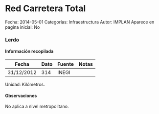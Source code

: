 Red Carretera Total
=====

Fecha: 2014-05-01
Categorías: Infraestructura
Autor: IMPLAN
Aparece en pagina inicial: No

### Lerdo

#### Información recopilada

<table class="table table-hover table-bordered matriz">
  <thead>
    <tr><th>Fecha</th><th>Dato</th><th>Fuente</th><th>Notas</th></tr>
  </thead>
  <tbody>
    <tr><td class="centrado">31/12/2012</td><td class="derecha">314</td><td>INEGI</td><td></td></tr>
  </tbody>
</table>

Unidad: Kilómetros.

#### Observaciones

No aplica a nivel metropolitano.
